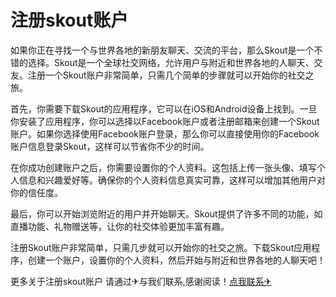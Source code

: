 # 注册skout账户

如果你正在寻找一个与世界各地的新朋友聊天、交流的平台，那么Skout是一个不错的选择。Skout是一个全球社交网络，允许用户与附近和世界各地的人聊天、交友。注册一个Skout账户非常简单，只需几个简单的步骤就可以开始你的社交之旅。

首先，你需要下载Skout的应用程序，它可以在iOS和Android设备上找到。一旦你安装了应用程序，你可以选择以Facebook账户或者注册邮箱来创建一个Skout账户。如果你选择使用Facebook账户登录，那么你可以直接使用你的Facebook账户信息登录Skout，这样可以节省你不少的时间。

在你成功创建账户之后，你需要设置你的个人资料。这包括上传一张头像、填写个人信息和兴趣爱好等。确保你的个人资料信息真实可靠，这样可以增加其他用户对你的信任度。

最后，你可以开始浏览附近的用户并开始聊天。Skout提供了许多不同的功能，如直播功能、礼物赠送等，让你的社交体验更加丰富有趣。

注册Skout账户非常简单，只需几步就可以开始你的社交之旅。下载Skout应用程序，创建一个账户，设置你的个人资料，然后开始与附近和世界各地的人聊天吧！

更多关于注册skout账户 请通过✈与我们联系,感谢阅读！[点我联系✈](https://www.G208.com)